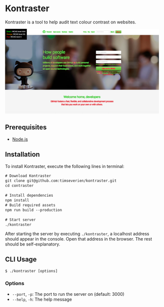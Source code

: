# Kontraster

Kontraster is a tool to help audit text colour contrast on websites.

![Screenshot of Kontraster](docs/screenshot.jpg)

## Prerequisites

- [Node.js](https://nodejs.org/)

## Installation

To install Kontraster, execute the following lines in terminal:

```shell
# Download Kontraster
git clone git@github.com:timseverien/kontraster.git
cd contraster

# Install dependencies
npm install
# Build required assets
npm run build --production

# Start server
./kontraster
```

After starting the server by executing `./kontraster`, a localhost address should appear in the console. Open that address in the browser. The rest should be self-explanatory.

## CLI Usage

```shell
$ ./kontraster [options]
```

### Options

- `--port`, `-p`: The port to run the server on (default: 3000)
- `--help`, `-h`: The help message
